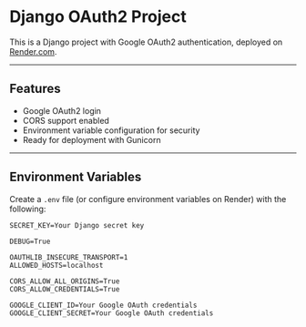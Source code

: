 # Django OAuth2 Project

This is a Django project with Google OAuth2 authentication, deployed on [Render.com](https://render.com).

---

## Features

- Google OAuth2 login
- CORS support enabled
- Environment variable configuration for security
- Ready for deployment with Gunicorn

---

## Environment Variables

Create a `.env` file (or configure environment variables on Render) with the following:

```env
SECRET_KEY=Your Django secret key

DEBUG=True

OAUTHLIB_INSECURE_TRANSPORT=1      
ALLOWED_HOSTS=localhost

CORS_ALLOW_ALL_ORIGINS=True
CORS_ALLOW_CREDENTIALS=True

GOOGLE_CLIENT_ID=Your Google OAuth credentials
GOOGLE_CLIENT_SECRET=Your Google OAuth credentials
